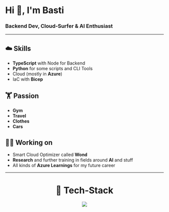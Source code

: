 # Hi 👋, I'm Basti

### Backend Dev, Cloud-Surfer & AI Enthusiast
---

## ☁️ Skills
- **TypeScript** with Node for Backend
- **Python** for some scripts and CLI Tools
- Cloud (mostly in **Azure**)
- IaC with **Bicep**


## 🏋️ Passion
- **Gym**
- **Travel**
- **Clothes**
- **Cars**

## 🧑‍💻 Working on
- Smart Cloud Optimizer called **Wond**
- **Research** and further training in fields around **AI** and stuff
- All kinds of **Azure Learnings** for my future career
---

<div align="center">

# 📡 Tech-Stack

  <a href="https://skillicons.dev">
    <img src="https://skillicons.dev/icons?i=python,go,nodejs,ts,azure,apple,mysql,git&perline=4" />
  </a>
  
</div>
